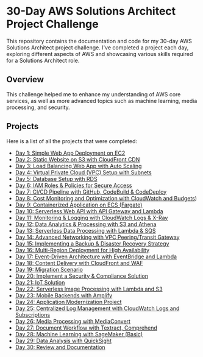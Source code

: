 # 30-Day AWS Solutions Architect Project Challenge

This repository contains the documentation and code for my 30-day AWS Solutions Architect project challenge. I've completed a project each day, exploring different aspects of AWS and showcasing various skills required for a Solutions Architect role.

## Overview

This challenge helped me to enhance my understanding of AWS core services, as well as more advanced topics such as machine learning, media processing, and security.

## Projects

Here is a list of all the projects that were completed:

*   [Day 1: Simple Web App Deployment on EC2](https://github.com/Ocholamba/AWS-Projects-Documentation/tree/38c32d7dcce1303597d8f31855dae276dcda1b27/Day-1)
*   [Day 2: Static Website on S3 with CloudFront CDN](https://github.com/Ocholamba/AWS-Projects-Documentation/tree/38c32d7dcce1303597d8f31855dae276dcda1b27/Day-2)
*   [Day 3: Load Balancing Web App with Auto Scaling](https://github.com/Ocholamba/AWS-Projects-Documentation/tree/38c32d7dcce1303597d8f31855dae276dcda1b27/Day-3)
*   [Day 4: Virtual Private Cloud (VPC) Setup with Subnets](https://github.com/Ocholamba/AWS-Projects-Documentation/tree/38c32d7dcce1303597d8f31855dae276dcda1b27/Day-4)
*   [Day 5: Database Setup with RDS](https://github.com/Ocholamba/AWS-Projects-Documentation/tree/38c32d7dcce1303597d8f31855dae276dcda1b27/Day-5)
*   [Day 6: IAM Roles & Policies for Secure Access](https://github.com/Ocholamba/AWS-Projects-Documentation/tree/38c32d7dcce1303597d8f31855dae276dcda1b27/Day-6)
*   [Day 7: CI/CD Pipeline with GitHub, CodeBuild & CodeDeploy](https://github.com/Ocholamba/AWS-Projects-Documentation/tree/38c32d7dcce1303597d8f31855dae276dcda1b27/Day-7)
*   [Day 8: Cost Monitoring and Optimization with CloudWatch and Budgets](https://github.com/Ocholamba/AWS-Projects-Documentation/tree/38c32d7dcce1303597d8f31855dae276dcda1b27/Day-8))
*   [Day 9: Containerized Application on ECS (Fargate)](https://github.com/Ocholamba/AWS-Projects-Documentation/tree/38c32d7dcce1303597d8f31855dae276dcda1b27/Day-9)
*   [Day 10: Serverless Web API with API Gateway and Lambda](https://github.com/Ocholamba/AWS-Projects-Documentation/tree/38c32d7dcce1303597d8f31855dae276dcda1b27/Day-10)
*   [Day 11: Monitoring & Logging with CloudWatch Logs & X-Ray](https://github.com/Ocholamba/AWS-Projects-Documentation/tree/38c32d7dcce1303597d8f31855dae276dcda1b27/Day-11)
*   [Day 12: Data Analytics & Processing with S3 and Athena](https://github.com/Ocholamba/AWS-Projects-Documentation/tree/38c32d7dcce1303597d8f31855dae276dcda1b27/Day-12)
*   [Day 13: Serverless Data Processing with Lambda & SQS](https://github.com/Ocholamba/AWS-Projects-Documentation/tree/38c32d7dcce1303597d8f31855dae276dcda1b27/Day-13)
*   [Day 14: Advanced Networking with VPC Peering/Transit Gateway](https://github.com/Ocholamba/AWS-Projects-Documentation/tree/38c32d7dcce1303597d8f31855dae276dcda1b27/Day-14)
*   [Day 15: Implementing a Backup & Disaster Recovery Strategy](https://github.com/Ocholamba/AWS-Projects-Documentation/tree/38c32d7dcce1303597d8f31855dae276dcda1b27/Day-15)
*   [Day 16: Multi-Region Deployment for High Availability](https://github.com/Ocholamba/AWS-Projects-Documentation/tree/38c32d7dcce1303597d8f31855dae276dcda1b27/Day-16)
*   [Day 17: Event-Driven Architecture with EventBridge and Lambda](https://github.com/Ocholamba/AWS-Projects-Documentation/tree/38c32d7dcce1303597d8f31855dae276dcda1b27/Day-17)
*   [Day 18: Content Delivery with CloudFront and WAF](https://github.com/Ocholamba/AWS-Projects-Documentation/tree/38c32d7dcce1303597d8f31855dae276dcda1b27/Day-18)
*   [Day 19: Migration Scenario](https://github.com/Ocholamba/AWS-Projects-Documentation/tree/38c32d7dcce1303597d8f31855dae276dcda1b27/Day-19)
*   [Day 20: Implement a Security & Compliance Solution](https://github.com/Ocholamba/AWS-Projects-Documentation/tree/38c32d7dcce1303597d8f31855dae276dcda1b27/Day-20)
*   [Day 21: IoT Solution](https://github.com/Ocholamba/AWS-Projects-Documentation/tree/38c32d7dcce1303597d8f31855dae276dcda1b27/Day-21)
*   [Day 22: Serverless Image Processing with Lambda and S3](https://github.com/Ocholamba/AWS-Projects-Documentation/tree/38c32d7dcce1303597d8f31855dae276dcda1b27/Day-22)
*   [Day 23: Mobile Backends with Amplify](https://github.com/Ocholamba/AWS-Projects-Documentation/tree/38c32d7dcce1303597d8f31855dae276dcda1b27/Day-23)
*   [Day 24: Application Modernization Project](https://github.com/Ocholamba/AWS-Projects-Documentation/tree/38c32d7dcce1303597d8f31855dae276dcda1b27/Day-24)
*   [Day 25: Centralized Log Management with CloudWatch Logs and Subscriptions](https://github.com/Ocholamba/AWS-Projects-Documentation/tree/38c32d7dcce1303597d8f31855dae276dcda1b27/Day-25)
*   [Day 26: Media Processing with MediaConvert](https://github.com/Ocholamba/AWS-Projects-Documentation/tree/38c32d7dcce1303597d8f31855dae276dcda1b27/Day-26)
*   [Day 27: Document Workflow with Textract, Comprehend](https://github.com/Ocholamba/AWS-Projects-Documentation/tree/38c32d7dcce1303597d8f31855dae276dcda1b27/Day-27)
*   [Day 28: Machine Learning with SageMaker (Basic)](https://github.com/Ocholamba/AWS-Projects-Documentation/tree/38c32d7dcce1303597d8f31855dae276dcda1b27/Day-28)
*   [Day 29: Data Analysis with QuickSight](https://github.com/Ocholamba/AWS-Projects-Documentation/tree/38c32d7dcce1303597d8f31855dae276dcda1b27/Day-29)
*   [Day 30: Review and Documentation](https://github.com/Ocholamba/AWS-Projects-Documentation/tree/38c32d7dcce1303597d8f31855dae276dcda1b27/Day-30)
